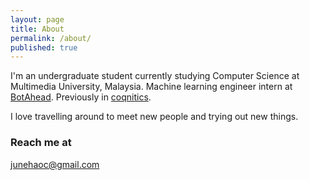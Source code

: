 ```yaml
---
layout: page
title: About
permalink: /about/
published: true
---
```

I'm an undergraduate student currently studying Computer Science at Multimedia University, Malaysia. Machine learning engineer intern at [BotAhead](https://botahead.com/). Previously in [coqnitics](http://coqnitics.com/). 

I love travelling around to meet new people and trying out new things. 

### Reach me at

[junehaoc@gmail.com](mailto:junehaoc@gmail.com)
